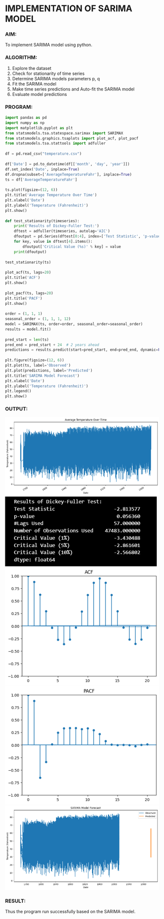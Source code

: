 # IMPLEMENTATION OF SARIMA MODEL

### AIM:
To implement SARIMA model using python.
### ALGORITHM:
1. Explore the dataset
2. Check for stationarity of time series
3. Determine SARIMA models parameters p, q
4. Fit the SARIMA model
5. Make time series predictions and Auto-fit the SARIMA model
6. Evaluate model predictions
### PROGRAM:
```py
import pandas as pd
import numpy as np
import matplotlib.pyplot as plt
from statsmodels.tsa.statespace.sarimax import SARIMAX
from statsmodels.graphics.tsaplots import plot_acf, plot_pacf
from statsmodels.tsa.stattools import adfuller

df = pd.read_csv("temperature.csv")

df['Date'] = pd.to_datetime(df[['month', 'day', 'year']])
df.set_index('Date', inplace=True)
df.dropna(subset=['AverageTemperatureFahr'], inplace=True)
ts = df['AverageTemperatureFahr']

ts.plot(figsize=(12, 6))
plt.title('Average Temperature Over Time')
plt.xlabel('Date')
plt.ylabel('Temperature (Fahrenheit)')
plt.show()

def test_stationarity(timeseries):
    print('Results of Dickey-Fuller Test:')
    dftest = adfuller(timeseries, autolag='AIC')
    dfoutput = pd.Series(dftest[0:4], index=['Test Statistic', 'p-value', '#Lags Used', 'Number of Observations Used'])
    for key, value in dftest[4].items():
        dfoutput['Critical Value (%s)' % key] = value
    print(dfoutput)

test_stationarity(ts)

plot_acf(ts, lags=20)
plt.title('ACF')
plt.show()

plot_pacf(ts, lags=20)
plt.title('PACF')
plt.show()

order = (1, 1, 1)
seasonal_order = (1, 1, 1, 12) 
model = SARIMAX(ts, order=order, seasonal_order=seasonal_order)
results = model.fit()

pred_start = len(ts)
pred_end = pred_start + 24  # 2 years ahead
predictions = results.predict(start=pred_start, end=pred_end, dynamic=False)

plt.figure(figsize=(12, 6))
plt.plot(ts, label='Observed')
plt.plot(predictions, label='Predicted')
plt.title('SARIMA Model Forecast')
plt.xlabel('Date')
plt.ylabel('Temperature (Fahrenheit)')
plt.legend()
plt.show()

```
### OUTPUT:
![output](./output/o1.png)
![output](./output/o2.png)
![output](./output/o3.png)
![output](./output/o4.png)
![output](./output/o5.png)
### RESULT:
Thus the program run successfully based on the SARIMA model.

